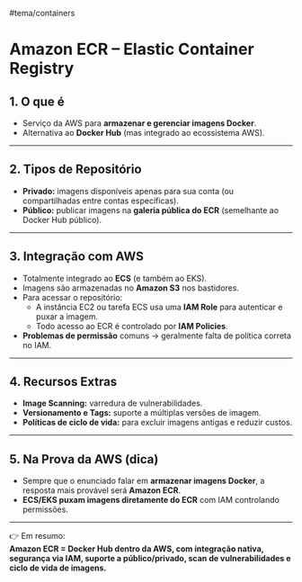 
#tema/containers
# Amazon ECR – Elastic Container Registry
## 1. O que é
- Serviço da AWS para **armazenar e gerenciar imagens Docker**.
- Alternativa ao **Docker Hub** (mas integrado ao ecossistema AWS).
---
## 2. Tipos de Repositório
- **Privado:** imagens disponíveis apenas para sua conta (ou compartilhadas entre contas específicas).
- **Público:** publicar imagens na **galeria pública do ECR** (semelhante ao Docker Hub público).
---
## 3. Integração com AWS
- Totalmente integrado ao **ECS** (e também ao EKS).
- Imagens são armazenadas no **Amazon S3** nos bastidores.
- Para acessar o repositório:
    - A instância EC2 ou tarefa ECS usa uma **IAM Role** para autenticar e puxar a imagem.
    - Todo acesso ao ECR é controlado por **IAM Policies**.
- **Problemas de permissão** comuns → geralmente falta de política correta no IAM.
---
## 4. Recursos Extras
- **Image Scanning:** varredura de vulnerabilidades.
- **Versionamento e Tags:** suporte a múltiplas versões de imagem.
- **Políticas de ciclo de vida:** para excluir imagens antigas e reduzir custos.
---
## 5. Na Prova da AWS (dica)
- Sempre que o enunciado falar em **armazenar imagens Docker**, a resposta mais provável será **Amazon ECR**.
- **ECS/EKS puxam imagens diretamente do ECR** com IAM controlando permissões.
---
👉 Em resumo:  
**Amazon ECR = Docker Hub dentro da AWS, com integração nativa, segurança via IAM, suporte a público/privado, scan de vulnerabilidades e ciclo de vida de imagens.**